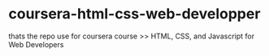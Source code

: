 # coursera-html-css-web-developper
thats the repo use for coursera course >> HTML, CSS, and Javascript for Web Developers
